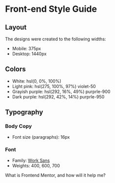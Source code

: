 # Front-end Style Guide

## Layout

The designs were created to the following widths:

- Mobile: 375px
- Desktop: 1440px

## Colors

- White: hsl(0, 0%, 100%)
- Light pink: hsl(275, 100%, 97%) violet-50
- Grayish purple: hsl(292, 16%, 49%) purprle-900
- Dark purple: hsl(292, 42%, 14%) purprle-950

## Typography

### Body Copy

- Font size (paragraphs): 16px

### Font

- Family: [Work Sans](https://fonts.google.com/specimen/Work+Sans)
- Weights: 400, 600, 700

What is Frontend Mentor, and how will it help me?
